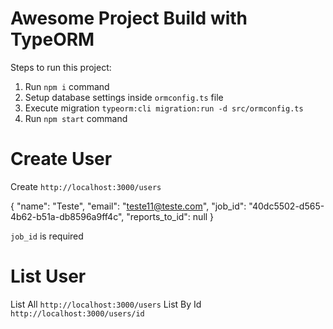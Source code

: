 # Awesome Project Build with TypeORM

Steps to run this project:

1. Run `npm i` command
2. Setup database settings inside `ormconfig.ts` file
3. Execute migration `typeorm:cli migration:run -d src/ormconfig.ts`
4. Run `npm start` command


# Create User
Create `http://localhost:3000/users`

{
	"name": "Teste",
	"email": "teste11@teste.com",
	"job_id": "40dc5502-d565-4b62-b51a-db8596a9ff4c",
	"reports_to_id": null
}

`job_id` is required


# List User
List All `http://localhost:3000/users`
List By Id `http://localhost:3000/users/id`